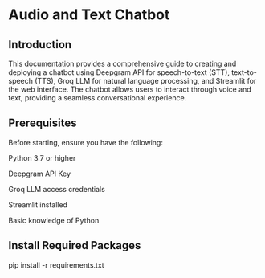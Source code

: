 # Audio and Text Chatbot

## Introduction
This documentation provides a comprehensive guide to creating and deploying a chatbot using Deepgram API for speech-to-text (STT), text-to-speech (TTS), Groq LLM for natural language processing, and Streamlit for the web interface. The chatbot allows users to interact through voice and text, providing a seamless conversational experience.

## Prerequisites
Before starting, ensure you have the following:

Python 3.7 or higher

Deepgram API Key

Groq LLM access credentials

Streamlit installed

Basic knowledge of Python

## Install Required Packages

pip install -r requirements.txt


